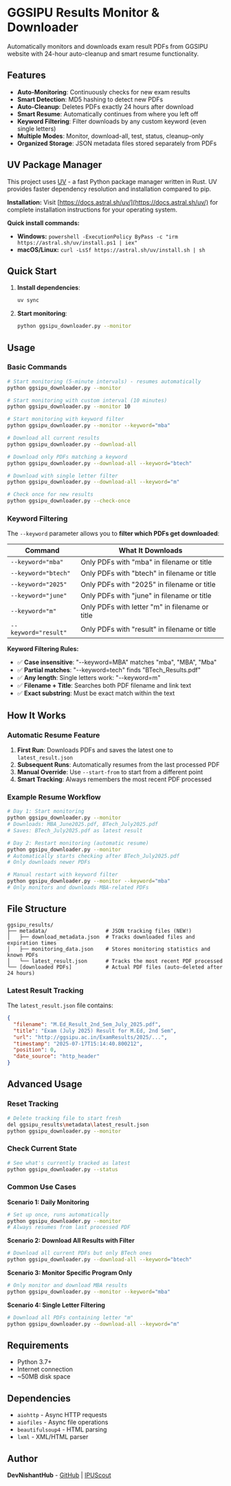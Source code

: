 # GGSIPU Results Monitor & Downloader

Automatically monitors and downloads exam result PDFs from GGSIPU website with 24-hour auto-cleanup and smart resume functionality.

## Features

- **Auto-Monitoring**: Continuously checks for new exam results
- **Smart Detection**: MD5 hashing to detect new PDFs
- **Auto-Cleanup**: Deletes PDFs exactly 24 hours after download
- **Smart Resume**: Automatically continues from where you left off
- **Keyword Filtering**: Filter downloads by any custom keyword (even single letters)
- **Multiple Modes**: Monitor, download-all, test, status, cleanup-only
- **Organized Storage**: JSON metadata files stored separately from PDFs

## UV Package Manager

This project uses [UV](https://docs.astral.sh/uv/) - a fast Python package manager written in Rust. UV provides faster dependency resolution and installation compared to pip.

**Installation:** Visit [https://docs.astral.sh/uv/](https://docs.astral.sh/uv/) for complete installation instructions for your operating system.

**Quick install commands:**
- **Windows:** `powershell -ExecutionPolicy ByPass -c "irm https://astral.sh/uv/install.ps1 | iex"`
- **macOS/Linux:** `curl -LsSf https://astral.sh/uv/install.sh | sh`

## Quick Start

1. **Install dependencies**:
   ```bash
   uv sync
   ```

2. **Start monitoring**:
   ```bash
   python ggsipu_downloader.py --monitor
   ```

## Usage

### Basic Commands

```bash
# Start monitoring (5-minute intervals) - resumes automatically
python ggsipu_downloader.py --monitor

# Start monitoring with custom interval (10 minutes)
python ggsipu_downloader.py --monitor 10

# Start monitoring with keyword filter
python ggsipu_downloader.py --monitor --keyword="mba"

# Download all current results
python ggsipu_downloader.py --download-all

# Download only PDFs matching a keyword
python ggsipu_downloader.py --download-all --keyword="btech"

# Download with single letter filter
python ggsipu_downloader.py --download-all --keyword="m"

# Check once for new results
python ggsipu_downloader.py --check-once
```
### Keyword Filtering

The `--keyword` parameter allows you to **filter which PDFs get downloaded**:

| Command | What It Downloads |
|---------|-------------------|
| `--keyword="mba"` | Only PDFs with "mba" in filename or title |
| `--keyword="btech"` | Only PDFs with "btech" in filename or title |
| `--keyword="2025"` | Only PDFs with "2025" in filename or title |
| `--keyword="june"` | Only PDFs with "june" in filename or title |
| `--keyword="m"` | Only PDFs with letter "m" in filename or title |
| `--keyword="result"` | Only PDFs with "result" in filename or title |

**Keyword Filtering Rules:**
- ✅ **Case insensitive**: "--keyword=MBA" matches "mba", "MBA", "Mba"
- ✅ **Partial matches**: "--keyword=tech" finds "BTech_Results.pdf"
- ✅ **Any length**: Single letters work: "--keyword=m" 
- ✅ **Filename + Title**: Searches both PDF filename and link text
- ✅ **Exact substring**: Must be exact match within the text

## How It Works

### Automatic Resume Feature

1. **First Run**: Downloads PDFs and saves the latest one to `latest_result.json`
2. **Subsequent Runs**: Automatically resumes from the last processed PDF
3. **Manual Override**: Use `--start-from` to start from a different point
4. **Smart Tracking**: Always remembers the most recent PDF processed

### Example Resume Workflow

```bash
# Day 1: Start monitoring
python ggsipu_downloader.py --monitor
# Downloads: MBA_June2025.pdf, BTech_July2025.pdf
# Saves: BTech_July2025.pdf as latest result

# Day 2: Restart monitoring (automatic resume)
python ggsipu_downloader.py --monitor
# Automatically starts checking after BTech_July2025.pdf
# Only downloads newer PDFs

# Manual restart with keyword filter
python ggsipu_downloader.py --monitor --keyword="mba"
# Only monitors and downloads MBA-related PDFs
```

## File Structure

```
ggsipu_results/
├── metadata/                   # JSON tracking files (NEW!)
│   ├── download_metadata.json  # Tracks downloaded files and expiration times
│   ├── monitoring_data.json    # Stores monitoring statistics and known PDFs
│   └── latest_result.json      # Tracks the most recent PDF processed
└── [downloaded PDFs]           # Actual PDF files (auto-deleted after 24 hours)
```

### Latest Result Tracking

The `latest_result.json` file contains:
```json
{
  "filename": "M.Ed_Result_2nd_Sem_July_2025.pdf",
  "title": "Exam (July 2025) Result for M.Ed, 2nd Sem",
  "url": "http://ggsipu.ac.in/ExamResults/2025/...",
  "timestamp": "2025-07-17T15:14:40.800212",
  "position": 0,
  "date_source": "http_header"
}
```

## Advanced Usage

### Reset Tracking
```bash
# Delete tracking file to start fresh
del ggsipu_results\metadata\latest_result.json
python ggsipu_downloader.py --monitor
```

### Check Current State
```bash
# See what's currently tracked as latest
python ggsipu_downloader.py --status
```

### Common Use Cases

**Scenario 1: Daily Monitoring**
```bash
# Set up once, runs automatically
python ggsipu_downloader.py --monitor
# Always resumes from last processed PDF
```

**Scenario 2: Download All Results with Filter**
```bash
# Download all current PDFs but only BTech ones
python ggsipu_downloader.py --download-all --keyword="btech"
```

**Scenario 3: Monitor Specific Program Only**
```bash
# Only monitor and download MBA results
python ggsipu_downloader.py --monitor --keyword="mba"
```

**Scenario 4: Single Letter Filtering**
```bash
# Download all PDFs containing letter "m"
python ggsipu_downloader.py --download-all --keyword="m"
```

## Requirements

- Python 3.7+
- Internet connection
- ~50MB disk space

## Dependencies

- `aiohttp` - Async HTTP requests
- `aiofiles` - Async file operations
- `beautifulsoup4` - HTML parsing
- `lxml` - XML/HTML parser

## Author

**DevNishantHub** - [GitHub](https://github.com/DevNishantHub) | [IPUScout](https://github.com/DevNishantHub/IPUScout)
